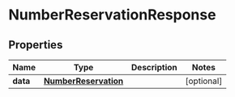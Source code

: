 

# NumberReservationResponse


## Properties

Name | Type | Description | Notes
------------ | ------------- | ------------- | -------------
**data** | [**NumberReservation**](NumberReservation.md) |  |  [optional]



